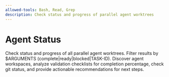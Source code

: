 ```yaml
---
allowed-tools: Bash, Read, Grep
description: Check status and progress of parallel agent worktrees
---
```


# Agent Status

Check status and progress of all parallel agent worktrees. Filter results by $ARGUMENTS (complete|ready|blocked|TASK-ID). Discover agent workspaces, analyze validation checklists for completion percentage, check git status, and provide actionable recommendations for next steps.
